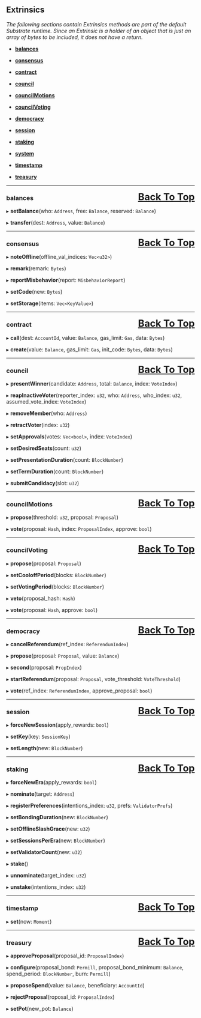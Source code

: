 ## <a id='top' style='text-decoration: none;'>Extrinsics

_The following sections contain Extrinsics methods are part of the default Substrate runtime. Since an Extrinsic is a holder of an object that is just an array of bytes to be included, it does not have a return._
- **[balances](#balances)**

- **[consensus](#consensus)**

- **[contract](#contract)**

- **[council](#council)**

- **[councilMotions](#councilMotions)**

- **[councilVoting](#councilVoting)**

- **[democracy](#democracy)**

- **[session](#session)**

- **[staking](#staking)**

- **[system](#system)**

- **[timestamp](#timestamp)**

- **[treasury](#treasury)**


___
<a href='#top' style='float: right; font-size: 1.6rem; font-weight: bold;'>Back To Top</a>

### <a id='balances'></a>balances

▸ **setBalance**(who: `Address`, free: `Balance`, reserved: `Balance`)

▸ **transfer**(dest: `Address`, value: `Balance`)

___
<a href='#top' style='float: right; font-size: 1.6rem; font-weight: bold;'>Back To Top</a>

### <a id='consensus'></a>consensus

▸ **noteOffline**(offline_val_indices: `Vec<u32>`)

▸ **remark**(remark: `Bytes`)

▸ **reportMisbehavior**(report: `MisbehaviorReport`)

▸ **setCode**(new: `Bytes`)

▸ **setStorage**(items: `Vec<KeyValue>`)

___
<a href='#top' style='float: right; font-size: 1.6rem; font-weight: bold;'>Back To Top</a>

### <a id='contract'></a>contract

▸ **call**(dest: `AccountId`, value: `Balance`, gas_limit: `Gas`, data: `Bytes`)

▸ **create**(value: `Balance`, gas_limit: `Gas`, init_code: `Bytes`, data: `Bytes`)

___
<a href='#top' style='float: right; font-size: 1.6rem; font-weight: bold;'>Back To Top</a>

### <a id='council'></a>council

▸ **presentWinner**(candidate: `Address`, total: `Balance`, index: `VoteIndex`)

▸ **reapInactiveVoter**(reporter_index: `u32`, who: `Address`, who_index: `u32`, assumed_vote_index: `VoteIndex`)

▸ **removeMember**(who: `Address`)

▸ **retractVoter**(index: `u32`)

▸ **setApprovals**(votes: `Vec<bool>`, index: `VoteIndex`)

▸ **setDesiredSeats**(count: `u32`)

▸ **setPresentationDuration**(count: `BlockNumber`)

▸ **setTermDuration**(count: `BlockNumber`)

▸ **submitCandidacy**(slot: `u32`)

___
<a href='#top' style='float: right; font-size: 1.6rem; font-weight: bold;'>Back To Top</a>

### <a id='councilMotions'></a>councilMotions

▸ **propose**(threshold: `u32`, proposal: `Proposal`)

▸ **vote**(proposal: `Hash`, index: `ProposalIndex`, approve: `bool`)

___
<a href='#top' style='float: right; font-size: 1.6rem; font-weight: bold;'>Back To Top</a>

### <a id='councilVoting'></a>councilVoting

▸ **propose**(proposal: `Proposal`)

▸ **setCooloffPeriod**(blocks: `BlockNumber`)

▸ **setVotingPeriod**(blocks: `BlockNumber`)

▸ **veto**(proposal_hash: `Hash`)

▸ **vote**(proposal: `Hash`, approve: `bool`)

___
<a href='#top' style='float: right; font-size: 1.6rem; font-weight: bold;'>Back To Top</a>

### <a id='democracy'></a>democracy

▸ **cancelReferendum**(ref_index: `ReferendumIndex`)

▸ **propose**(proposal: `Proposal`, value: `Balance`)

▸ **second**(proposal: `PropIndex`)

▸ **startReferendum**(proposal: `Proposal`, vote_threshold: `VoteThreshold`)

▸ **vote**(ref_index: `ReferendumIndex`, approve_proposal: `bool`)

___
<a href='#top' style='float: right; font-size: 1.6rem; font-weight: bold;'>Back To Top</a>

### <a id='session'></a>session

▸ **forceNewSession**(apply_rewards: `bool`)

▸ **setKey**(key: `SessionKey`)

▸ **setLength**(new: `BlockNumber`)

___
<a href='#top' style='float: right; font-size: 1.6rem; font-weight: bold;'>Back To Top</a>

### <a id='staking'></a>staking

▸ **forceNewEra**(apply_rewards: `bool`)

▸ **nominate**(target: `Address`)

▸ **registerPreferences**(intentions_index: `u32`, prefs: `ValidatorPrefs`)

▸ **setBondingDuration**(new: `BlockNumber`)

▸ **setOfflineSlashGrace**(new: `u32`)

▸ **setSessionsPerEra**(new: `BlockNumber`)

▸ **setValidatorCount**(new: `u32`)

▸ **stake**()

▸ **unnominate**(target_index: `u32`)

▸ **unstake**(intentions_index: `u32`)

___
<a href='#top' style='float: right; font-size: 1.6rem; font-weight: bold;'>Back To Top</a>

### <a id='timestamp'></a>timestamp

▸ **set**(now: `Moment`)

___
<a href='#top' style='float: right; font-size: 1.6rem; font-weight: bold;'>Back To Top</a>

### <a id='treasury'></a>treasury

▸ **approveProposal**(proposal_id: `ProposalIndex`)

▸ **configure**(proposal_bond: `Permill`, proposal_bond_minimum: `Balance`, spend_period: `BlockNumber`, burn: `Permill`)

▸ **proposeSpend**(value: `Balance`, beneficiary: `AccountId`)

▸ **rejectProposal**(roposal_id: `ProposalIndex`)

▸ **setPot**(new_pot: `Balance`)
